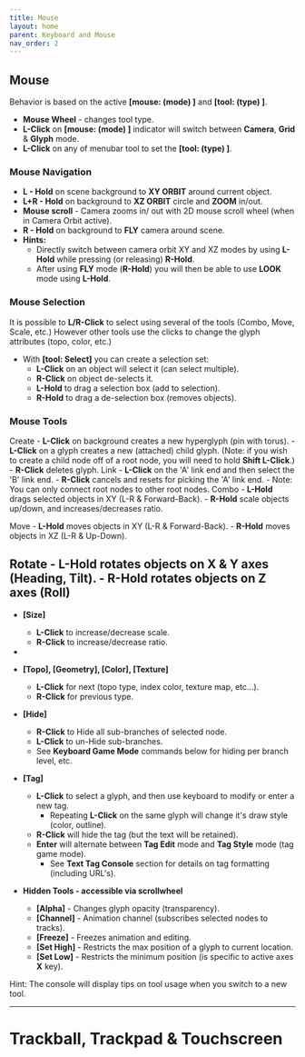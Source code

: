 ```yaml
---
title: Mouse
layout: home
parent: Keyboard and Mouse
nav_order: 2
---
```


## Mouse


Behavior is based on the active **[mouse: (mode) ]** and **[tool: (type) ]**.

- **Mouse Wheel** - changes tool type.
- **L-Click** on **[mouse: (mode) ]** indicator will switch between **Camera**, **Grid** & **Glyph** mode.
- **L-Click** on any of menubar tool to set the **[tool: (type) ]**.

### Mouse Navigation

- **L - Hold** on scene background to **XY ORBIT** around current object.
- **L+R - Hold** on background to **XZ ORBIT** circle and **ZOOM** in/out.
- **Mouse scroll** - Camera zooms in/ out with 2D mouse scroll wheel (when in Camera Orbit active).
- **R - Hold** on background to **FLY** camera around scene.
- **Hints:**
    - Directly switch between camera orbit XY and XZ modes by using **L-Hold** while pressing (or releasing) **R-Hold**.
    - After using **FLY** mode (**R-Hold**) you will then be able to use **LOOK** mode using **L-Hold**.

### Mouse Selection

It is possible to **L/R-Click** to select using several of the tools (Combo, Move, Scale, etc.) However other tools use the clicks to change the glyph attributes (topo, color, etc.)

- With **[tool: Select]** you can create a selection set:
    - **L-Click** on an object will select it (can select multiple).
    - **R-Click** on object de-selects it.
    - **L-Hold** to drag a selection box (add to selection).
    - **R-Hold** to drag a de-selection box (removes objects).

### Mouse Tools



Create
    - **L-Click** on background creates a new hyperglyph (pin with torus).
    - **L-Click** on a glyph creates a new (attached) child glyph. (Note: if you wish to create a child node off of a root node, you will need to hold **Shift L-Click**.)
    - **R-Click** deletes glyph.
Link
    - **L-Click** on the 'A' link end and then select the 'B' link end.
    - **R-Click** cancels and resets for picking the 'A' link end.
    - Note: You can only connect root nodes to other root nodes.
Combo
    - **L-Hold** drags selected objects in XY (L-R & Forward-Back).
    - **R-Hold** scale objects up/down, and increases/decreases ratio.


Move
    - **L-Hold** moves objects in XY (L-R & Forward-Back).
    - **R-Hold** moves objects in XZ (L-R & Up-Down).


Rotate
    - **L-Hold** rotates objects on X & Y axes (Heading, Tilt).
    - **R-Hold** rotates objects on Z axes (Roll)
- 
- **[Size]**
    - **L-Click** to increase/decrease scale.
    - **R-Click** to increase/decrease ratio.
- 
- **[Topo], [Geometry], [Color], [Texture]**
    - **L-Click** for next (topo type, index color, texture map, etc...).
    - **R-Click** for previous type.

- **[Hide]**
    - **R-Click** to Hide all sub-branches of selected node.
    - **L-Click** to un-Hide sub-branches.
    - See **Keyboard Game Mode** commands below for hiding per branch level, etc.

- **[Tag]**
    - **L-Click** to select a glyph, and then use keyboard to modify or enter a new tag.
        - Repeating **L-Click** on the same glyph will change it's draw style (color, outline).
    - **R-Click** will hide the tag (but the text will be retained).
    - **Enter** will alternate between **Tag Edit** mode and **Tag Style** mode (tag game mode).
        - See **Text Tag Console** section for details on tag formatting (including URL's).




- **Hidden Tools - accessible via scrollwheel**
    - **[Alpha]** - Changes glyph opacity (transparency).
    - **[Channel]** - Animation channel (subscribes selected nodes to tracks).
    - **[Freeze]** - Freezes animation and editing.
    - **[Set High]** - Restricts the max position of a glyph to current location.
    - **[Set Low]** - Restricts the minimum position (is specific to active axes **X** key).

Hint: The console will display tips on tool usage when you switch to a new tool.

---


# Trackball, Trackpad & Touchscreen